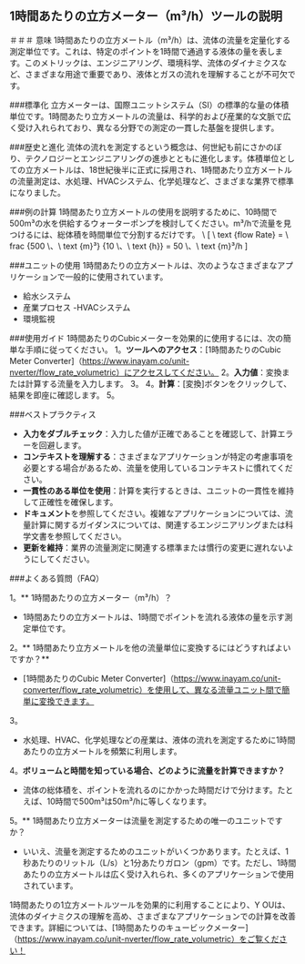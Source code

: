 ## 1時間あたりの立方メーター（m³/h）ツールの説明

＃＃＃ 意味
1時間あたりの立方メートル（m³/h）は、流体の流量を定量化する測定単位です。これは、特定のポイントを1時間で通過する液体の量を表します。このメトリックは、エンジニアリング、環境科学、流体のダイナミクスなど、さまざまな用途で重要であり、液体とガスの流れを理解することが不可欠です。

###標準化
立方メーターは、国​​際ユニットシステム（SI）の標準的な量の体積単位です。1時間あたり立方メートルの流量は、科学的および産業的な文脈で広く受け入れられており、異なる分野での測定の一貫した基盤を提供します。

###歴史と進化
流体の流れを測定するという概念は、何世紀も前にさかのぼり、テクノロジーとエンジニアリングの進歩とともに進化します。体積単位としての立方メートルは、18世紀後半に正式に採用され、1時間あたり立方メートルの流量測定は、水処理、HVACシステム、化学処理など、さまざまな業界で標準になりました。

###例の計算
1時間あたり立方メートルの使用を説明するために、10時間で500m³の水を供給するウォーターポンプを検討してください。m³/hで流量を見つけるには、総体積を時間単位で分割するだけです。
\ [
\ text {flow Rate} = \ frac {500 \、\ text {m}³} {10 \、\ text {h}} = 50 \、\ text {m}³/h
\]

###ユニットの使用
1時間あたりの立方メートルは、次のようなさまざまなアプリケーションで一般的に使用されています。
- 給水システム
- 産業プロセス
-HVACシステム
- 環境監視

###使用ガイド
1時間あたりのCubicメーターを効果的に使用するには、次の簡単な手順に従ってください。
1。**ツールへのアクセス**：[1時間あたりのCubic Meter Converter]（https://www.inayam.co/unit-nverter/flow_rate_volumetric）にアクセスしてください。
2。**入力値**：変換または計算する流量を入力します。
3。
4。**計算**：[変換]ボタンをクリックして、結果を即座に確認します。
5。

###ベストプラクティス
-  **入力をダブルチェック**：入力した値が正確であることを確認して、計算エラーを回避します。
-  **コンテキストを理解する**：さまざまなアプリケーションが特定の考慮事項を必要とする場合があるため、流量を使用しているコンテキストに慣れてください。
-  **一貫性のある単位を使用**：計算を実行するときは、ユニットの一貫性を維持して正確性を確保します。
-  **ドキュメント**を参照してください。複雑なアプリケーションについては、流量計算に関するガイダンスについては、関連するエンジニアリングまたは科学文書を参照してください。
-  **更新を維持**：業界の流量測定に関連する標準または慣行の変更に遅れないようにしてください。

###よくある質問（FAQ）

1。** 1時間あたりの立方メーター（m³/h）？
-  1時間あたりの立方メートルは、1時間でポイントを流れる液体の量を示す測定単位です。

2。** 1時間あたり立方メートルを他の流量単位に変換するにはどうすればよいですか？**
-  [1時間あたりのCubic Meter Converter]（https://www.inayam.co/unit-converter/flow_rate_volumetric）を使用して、異なる流量ユニット間で簡単に変換できます。

3。
- 水処理、HVAC、化学処理などの産業は、液体の流れを測定するために1時間あたりの立方メートルを頻繁に利用します。

4。**ボリュームと時間を知っている場合、どのように流量を計算できますか？**
- 流体の総体積を、ポイントを流れるのにかかった時間だけで分けます。たとえば、10時間で500m³は50m³/hに等しくなります。

5。** 1時間あたり立方メーターは流量を測定するための唯一のユニットですか？
- いいえ、流量を測定するためのユニットがいくつかあります。たとえば、1秒あたりのリットル（L/s）と1分あたりガロン（gpm）です。ただし、1時間あたりの立方メートルは広く受け入れられ、多くのアプリケーションで使用されています。

1時間あたりの1立方メートルツールを効果的に利用することにより、Y OUは、流体のダイナミクスの理解を高め、さまざまなアプリケーションでの計算を改善できます。詳細については、[1時間あたりのキュービックメーター]（https://www.inayam.co/unit-nverter/flow_rate_volumetric）をご覧ください！